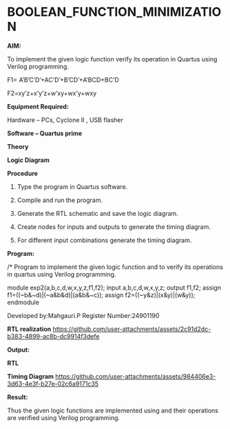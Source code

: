 # BOOLEAN_FUNCTION_MINIMIZATION

**AIM:**

To implement the given logic function verify its operation in Quartus using Verilog programming.

F1= A’B’C’D’+AC’D’+B’CD’+A’BCD+BC’D 

F2=xy’z+x’y’z+w’xy+wx’y+wxy

**Equipment Required:**

Hardware – PCs, Cyclone II , USB flasher

**Software – Quartus prime**

**Theory**

**Logic Diagram**

**Procedure**

1.	Type the program in Quartus software.

2.	Compile and run the program.

3.	Generate the RTL schematic and save the logic diagram.

4.	Create nodes for inputs and outputs to generate the timing diagram.

5.	For different input combinations generate the timing diagram.


**Program:**

/* Program to implement the given logic function and to verify its operations in quartus using Verilog programming. 

module exp2(a,b,c,d,w,x,y,z,f1,f2);
input a,b,c,d,w,x,y,z;
output f1,f2;
assign f1=((~b&~d)|(~a&b&d)|(a&b&~c));
assign f2=((~y&z)|(x&y)|(w&y));
endmodule

Developed by:Mahgauri.P Register Number:24901190


**RTL realization**
https://github.com/user-attachments/assets/2c91d2dc-b383-4899-ac8b-dc9914f3defe


**Output:**

**RTL**

**Timing Diagram**
https://github.com/user-attachments/assets/984406e3-3d63-4e3f-b27e-02c6a9171c35


**Result:**

Thus the given logic functions are implemented using and their operations are verified using Verilog programming.

